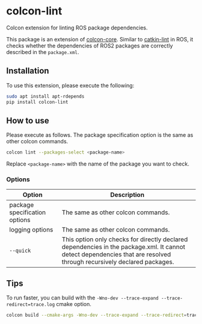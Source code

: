 # colcon-lint

Colcon extension for linting ROS package dependencies.

This package is an extension of [colcon-core](https://github.com/colcon/colcon-core). Similar to [catkin-lint](https://github.com/fkie/catkin_lint) in ROS, it checks whether the dependencies of ROS2 packages are correctly described in the `package.xml`.

## Installation

To use this extension, please execute the following:

```bash
sudo apt install apt-rdepends
pip install colcon-lint
```

## How to use

Please execute as follows. The package specification option is the same as other colcon commands.

```bash
colcon lint --packages-select <package-name>
```

Replace `<package-name>` with the name of the package you want to check.

### Options

| Option | Description |
| --- | --- |
| package specification options | The same as other colcon commands. |
| logging options | The same as other colcon commands. |
| `--quick` | This option only checks for directly declared dependencies in the package.xml. It cannot detect dependencies that are resolved through recursively declared packages. |

## Tips

To run faster, you can build with the `-Wno-dev --trace-expand --trace-redirect=trace.log` cmake option.

```bash
colcon build --cmake-args -Wno-dev --trace-expand --trace-redirect=trace.log
```
